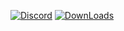 [![Discord](https://img.shields.io/discord/940677414474903612?color=%235865F2&label=Discord&style=for-the-badge)](https://discord.gg/exGDTaZweY) [![DownLoads](https://img.shields.io/github/downloads/skyyt15/Scp096Config/total?color=red&label=DownLoads&style=for-the-badge)](https://github.com/skyyt15/Scp096/releases)
